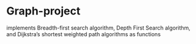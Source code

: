 # Graph-project
 implements Breadth-first search algorithm, Depth First Search algorithm, and Dijkstra’s shortest weighted path algorithms as functions
